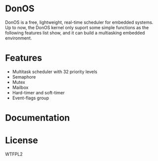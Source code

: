 # DonOS  
DonOS is a free, lightweight, real-time scheduler for embedded systems. Up to now, the DonOS kernel only suport some simple functions as the following features list show, and it can build a multiasking embedded environment.

# Features  
* Multitask scheduler with 32 priority levels
* Semaphore
* Mutex
* Mailbox
* Hard-timer and soft-timer
* Event-flags group

# Documentation  

# License  
WTFPL2